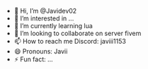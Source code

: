 - 👋 Hi, I’m @Javidev02
- 👀 I’m interested in ...
- 🌱 I’m currently learning lua
- 💞️ I’m looking to collaborate on server fivem
- 📫 How to reach me Discord: javiii1153
- 😄 Pronouns: Javii
- ⚡ Fun fact: ...

<!---
Javidev02/Javidev02 is a ✨ special ✨ repository because its `README.md` (this file) appears on your GitHub profile.
You can click the Preview link to take a look at your changes.
--->
